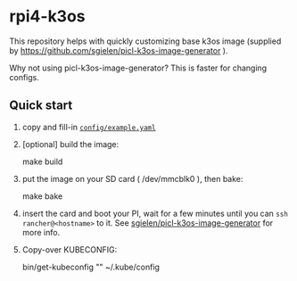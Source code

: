 # rpi4-k3os

This repository helps with quickly customizing base k3os image (supplied by https://github.com/sgielen/picl-k3os-image-generator ).

Why not using picl-k3os-image-generator? This is faster for changing configs.

## Quick start

1. copy and fill-in [`config/example.yaml`](config/example.yaml)

2. [optional] build the image:
    
    
    make build

3. put the image on your SD card ( /dev/mmcblk0 ), then bake:
    
    
    make bake
    
4. insert the card and boot your PI, wait for a few minutes until you can
     `ssh rancher@<hostname>` to it. See [sgielen/picl-k3os-image-generator](https://github.com/sgielen/picl-k3os-image-generator) for more info.
     
5. Copy-over KUBECONFIG:


    bin/get-kubeconfig "<hostname>" ~/.kube/config
